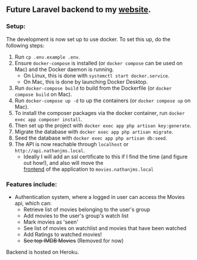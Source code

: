 ## Future Laravel backend to my [website](https://nathanjms.co.uk). 

### Setup:

The development is now set up to use docker. To set this up, do the following steps:

1. Run `cp .env.example .env`.
2. Ensure `docker-compose` is installed (or `docker compose` can be used on Mac) and the Docker daemon is running.
    - On Linux, this is done with `systemctl start docker.service`.
    - On Mac, this is done by launching Docker Desktop.
3. Run `docker-compose build` to build from the Dockerfile (or `docker compose build` on Mac).
4. Run `docker-compose up -d` to up the containers (or `docker compose up` on Mac).
5. To install the composer packages via the docker container, run `docker exec app composer install`.
6. Then set up the project with `docker exec app php artisan key:generate`.
7. Migrate the database with `docker exec app php artisan migrate`.
8. Seed the database with `docker exec app php artisan db:seed`.
9. The API is now reachable through `localhost` or `http://api.nathanjms.local`.
    - Ideally I will add an ssl certificate to this if I find the time (and figure out how!), and also will move the  
        [frontend](https://github.com/Nathanjms/nathanjms-movies) of the application to `movies.nathanjms.local`
### Features include:

- Authentication system, where a logged in user can access the Movies api, which can:
    - Retrieve list of movies belonging to the user's group
    - Add movies to the user's group's watch list 
    - Mark movies as 'seen'
    - See list of movies on watchlist and movies that have been watched
    - Add Ratings to watched movies!
    - ~~See top IMDB Movies~~ (Removed for now)

Backend is hosted on Heroku.
